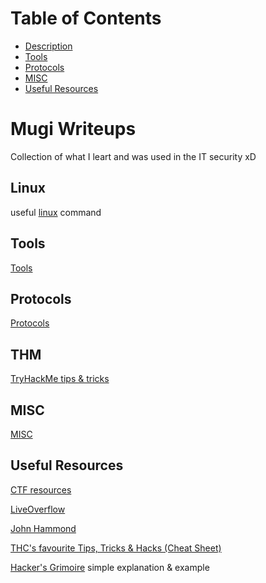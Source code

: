 # Table of Contents
* [Description](#mugi-writeups)
* [Tools](#tools)
* [Protocols](#protocols)
* [MISC](#misc)
* [Useful Resources](#useful-resources)

# Mugi Writeups

Collection of what I leart and was used in the IT security xD

## Linux

useful [linux](linux/README.md) command     

## Tools
[Tools](tools/README.md)     

## Protocols
[Protocols](protocols/README.md)

## THM
[TryHackMe tips & tricks](thm/README.md)


## MISC
[MISC](MISC/README.md)


## Useful Resources

[CTF resources](https://github.com/ctfs/resources)

[LiveOverflow](https://www.youtube.com/c/LiveOverflowCTF) 

[John Hammond](https://www.youtube.com/user/RootOfTheNull)

[THC's favourite Tips, Tricks & Hacks (Cheat Sheet)](https://github.com/hackerschoice/thc-tips-tricks-hacks-cheat-sheet)

[Hacker's Grimoire](https://vulp3cula.gitbook.io/hackers-grimoire/) simple explanation & example